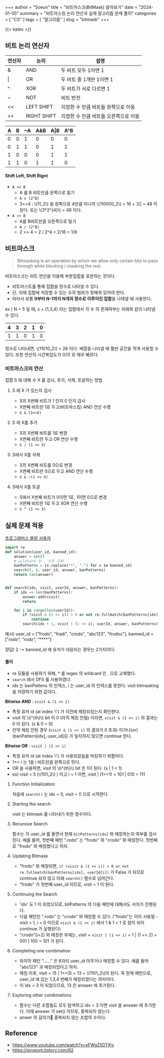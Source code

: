 +++
author = "Soeun"
title = "비트마스크(BitMask) 알아보기"
date = "2024-01-05"
summary = "비트마스킹 논리 연산과 실제 알고리즘 문제 풀이"
categories = [
    "CS"
]
tags = [
    "알고리즘"
]
slug = "bitmask"
+++

{{< katex >}}

## 비트 논리 연산자

| 연산자 | 논리        | 설명                                  |
| ------ | ----------- | ------------------------------------- |
| &      | AND         | 두 비트 모두 1이면 1                  |
| \|     | OR          | 두 비트 중 1개만 1이면 1              |
| ^      | XOR         | 두 비트가 서로 다르면 1               |
| ~      | NOT         | 비트 반전                             |
| <<     | LEFT SHIFT  | 지정한 수 만큼 비트들 왼쪽으로 이동   |
| >>     | RIGHT SHIFT | 지정한 수 만큼 비트들 오른쪽으로 이동 |

| A   | B   | ~A  | A&B | A\|B | A^B |
| --- | --- | --- | --- | ---- | --- |
| 0   | 0   | 1   | 0   | 0    | 0   |
| 0   | 1   | 1   | 0   | 1    | 1   |
| 1   | 0   | 0   | 0   | 1    | 1   |
| 1   | 1   | 0   | 1   | 1    | 0   |

#### Shift Left, Shift Rignt

- `A << B`
  - A 를 B 비트만큼 왼쪽으로 밀기
  - `A x (2^B)`
  - 3<<4 : \\(11_2\\) 을 왼쪽으로 4만큼 미니까 \\(110000_2\\) = 16 + 32 = 48 이 된다. 또는 \\(3\*2^{4}\\) = 48 이다.
- `A >> B`
  - A를 B비트만큼 오른쪽으로 밀기
  - `A / (2^B)`
  - 2 >> 4 = 2 / 2^4 = 2/16 = 1/8

## 비트마스크

> Bitmasking is an operation by which we allow only certain bits to pass through while blocking / masking the rest.

비트마스크는 비트 연산을 이용해 부분집합을 표현하는 것이다.

- 비트마스트를 통해 집합을 정수로 나타낼 수 있다.
- 단, 이때 집합에 저장할 수 있는 수의 범위가 정해져 있어야 한다.
- 따라서 보통 **0부터 N-1까지 N개의 정수로 이루어진 집합**을 나태낼 때 사용한다.

ex ) N = 5 일 때, s = {1,3,4} 라는 집합에서 각 수 의 존재여부는 아래와 같이 나타낼 수 있다.

| 4   | 3   | 2   | 1   | 0   |
| --- | --- | --- | --- | --- |
| 1   | 1   | 0   | 1   | 0   |

정수로 나타내면, \\(11010_2\\) = 26 이다. 배열을 나타낼 때 훨씬 공간을 적게 사용할 수 있다. 또한 연산의 시간복잡도가 O(1) 로 매우 빠르다.

### 비트마스크의 연산

집합 S 에 대해 수 X 를 검사, 추가, 삭제, 토글하는 방법

1. S 에 X 가 있는지 검사

   - S의 X번째 비트가 1 인지 0 인지 검사
   - X번째 비트만 1로 두고(비트마스킹) AND 연산 수행
   - `S & (1<<X)`

2. S 에 X를 추가

   - S의 X번째 비트를 1로 변경
   - X번째 비트만 두고 OR 연산 수행
   - `S | (1 << X)`

3. S에서 X를 삭제

   - S의 X번째 비트를 0으로 변경
   - X번째 비트만 0으로 두고 AND 연산 수행
   - `S & ~(1 << X)`

4. S에서 X를 토글
   - S에서 X번째 비트가 0이면 1로, 1이면 0으로 변경
   - X번째 비트만 1로 두고 XOR 연산 수행
   - `S ^ (1 << X)`

## 실제 문제 적용

[프로그래머스 불량 사용자](https://school.programmers.co.kr/learn/courses/30/lessons/64064)

```python
import re
def solution(user_id, banned_id):
    answer = set()
    # wildcard 인 . 으로 교체
    banPatterns = [x.replace("*", ".") for x in banned_id]
    search(0, 0, user_id, answer, banPatterns)
    return len(answer)


def search(idx, visit, userId, answer, banPatterns):
    if idx == len(banPatterns):
        answer.add(visit)
        return

    for i in range(len(userId)):
        if (visit & (1 << i)) > 0 or not re.fullmatch(banPatterns[idx], userId[i]):
            continue
        search(idx + 1, visit | (1 << i), userId, answer, banPatterns)
```

예시) user_id = ["frodo", "fradi", "crodo", "abc123", "frodoc"], banned_id = ["*rodo", "*rodo", "******"]

정답) 2 -> banned_id 에 유저가 대응되는 경우는 2가지이다.

#### 풀이

- re 모듈을 사용하기 위해, \* 를 regex 의 wildcard 인 . 으로 교체했다.
- `search` 에서 DFS 를 사용하였다.
- idx 는 banPattens 의 인덱스, i 는 user_id 의 인덱스를 뜻한다. visit bitmasking 을 저장하기 위한 값이다.

**Bitwise AND** : `visit & (1 << i)`

- 특정 유저 id (at index 'i') 가 이전에 체킹되었는지 확인한다.
- visit 의 \\(i^{th}\\) bit 이 0 (아직 체킹 안됨) 이라면, `visit & (1 << i)` 의 결과는 0 이 된다. (x & 0 = 0)
- 만약 체킹 안된 경우 (`visit & (1 << i)` 의 결과가 0 초과) 이거나(or) (banPattern[idx], user_id[i]) 가 일치하지 않으면 continue 한다.

**Bitwise OR** : `visit | (1 << i)`

- 특정 유저 id (at index 'i') 가 사용되었음을 마킹하기 위함이다.
- 1<< i 는 1을 i 비트만큼 왼쪽으로 민다.
- OR 을 사용하면, visit 의 \\(i^{th}\\) bit 은 1이 된다. (x | 1 = 1)
- ex) visit = 5 (\\(101_2\\) ) 이고 i = 1 이면, visit | (1<<1) = 101 | 010 = 111

1. Function Initialization

   처음에 `search()` 는 idx = 0, visit = 0 으로 시작한다.

2. Starting the search

   visit 는 bitmask 를 나타내기 위한 정수이다.

3. Recursive Search

   함수는 각 user_id 를 돌면서 현재 `bitPatterns[idx]` 와 매칭하는지 여부를 검사한다. 예를 들어, 첫번째 패턴 ".rodo" 는 "frodo" 와 "crodo" 와 매칭한다. 첫번째로 "frodo" 와 매칭했다고 하자.

4. Updating Bitmask

   - "frodo" 와 매칭되면, `if (visit & (1 << i)) > 0 or not re.fullmatch(banPatterns[idx], userId[i])` 가 False 가 되므로 continue 되지 않고 아래 `search()` 함수로 넘어간다.
   - "frodo" 가 첫번째 user_id 이므로, visit = 1 이 된다.

5. Continuing the Search

   - 'idx' 도 1 이 되었으므로, bitPatterns 의 다음 패턴에 대해서도 서치가 진행된다.
   - 다음 패턴인 ".rodo" 는 "crodo" 와 매칭할 수 있다. ("frodo"는 이미 사용됨 - visit = 1, i = 0 이므로 `visit & (1 << i)` 에서 1 & 1 = 1 로 참이 되어 continue 가 실행된다)
   - "crodo"(i=2) 와 매칭한 후에는, visit = `visit | (1 << i)` = 1 | (1 << 2) = 001 | 100 = 101 가 된다.

6. Completing one combination

   - 마지막 패턴 "......" 은 6자리 user_id 아무거나 매칭할 수 있다. 예를 들어 "abc123" 과 매칭되었다고 하자.
   - 매칭 이후, visit = (5 | 1<<3) = 13 = \\(1101_2\\(이 된다. 즉 현재 패턴으로, user_id 에 있는 1,3,4 번째가 매칭되었다는 의미이다.
   - 이 idx = 3 이 되었으므로, 13 은 answer 에 추가된다.

7. Exploring other combinations
   - 함수는 다른 조합들도 모두 탐색하고 idx = 3 이면 visit 을 answer 에 추가한다. 이때 answer 가 set() 이므로, 중복되지 않는다.
   - anwer 의 길이가 중복되지 않는 조합의 수이다.

## Reference

- https://www.youtube.com/watch?v=xFWgZ5DTjFo
- https://gyyeom.tistory.com/62
